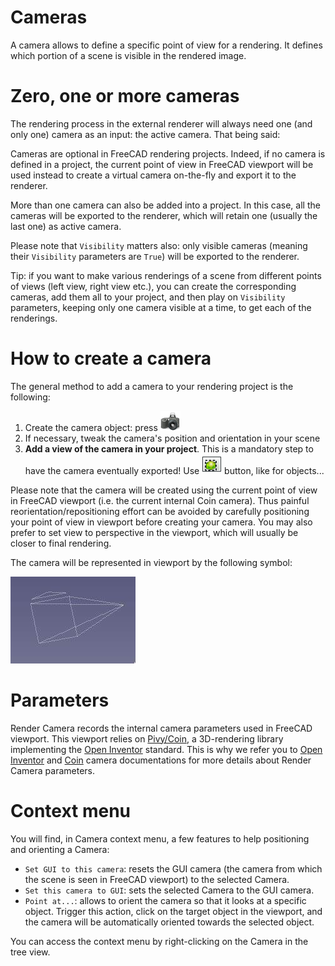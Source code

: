 # Cameras

A camera allows to define a specific point of view for a rendering. It defines
which portion of a scene is visible in the rendered image.

# Zero, one or more cameras

The rendering process in the external renderer will always need one (and
only one) camera as an input: the active camera. That being said:

Cameras are optional in FreeCAD rendering projects. Indeed, if no camera is
defined in a project, the current point of view in FreeCAD viewport will be
used instead to create a virtual camera on-the-fly and export it to the
renderer.

More than one camera can also be added into a project. In this case, all the
cameras will be exported to the renderer, which will retain one (usually the
last one) as active camera.

Please note that `Visibility` matters also: only visible cameras (meaning their
`Visibility` parameters are `True`) will be exported to the renderer.

Tip: if you want to make various renderings of a scene from different points of
views (left view, right view etc.), you can create the corresponding cameras,
add them all to your project, and then play on `Visibility` parameters, keeping
only one camera visible at a time, to get each of the renderings.


# How to create a camera

The general method to add a camera to your rendering project is the following: 
1. Create the camera object: press <img src=../icons/Camera-photo.svg height=32>
2. If necessary, tweak the camera's position and orientation in your scene
3. **Add a view of the camera in your project**. This is a mandatory step to
   have the camera eventually exported! Use <img src=../icons/RenderView.svg
   height=32> button, like for objects...

Please note that the camera will be created using the current point of view in
FreeCAD viewport (i.e. the current internal Coin camera). Thus painful
reorientation/repositioning effort can be avoided by carefully positioning your
point of view in viewport before creating your camera. You may also prefer to set view to 
perspective in the viewport, which will usually be closer to final
rendering. 

The camera will be represented in viewport by the following symbol:

<img src=./camera.jpg>


# Parameters

Render Camera records the internal camera parameters used in FreeCAD
viewport.  This viewport relies on
[Pivy/Coin](https://wiki.freecadweb.org/Pivy), a 3D-rendering library
implementing the [Open
Inventor](https://web.archive.org/web/20041120092542/http://oss.sgi.com/projects/inventor/)
standard.  This is why we refer you to [Open
Inventor](https://developer.openinventor.com/UserGuides/Oiv9/Inventor_Mentor/Cameras_and_Lights/Cameras.html)
and [Coin](https://grey.colorado.edu/coin3d/classSoCamera.html#pub-attribs)
camera documentations for more details about Render Camera parameters.

# Context menu

You will find, in Camera context menu, a few features to help positioning and
orienting a Camera:
* `Set GUI to this camera`: resets the GUI camera (the camera from which the
  scene is seen in FreeCAD viewport) to the selected Camera.
* `Set this camera to GUI`: sets the selected Camera to the GUI camera.
* `Point at...`: allows to orient the camera so that it looks at a specific
  object. Trigger this action, click on the target object in the viewport, and
  the camera will be automatically oriented towards the selected object.

You can access the context menu by right-clicking on the Camera in the tree
view.
